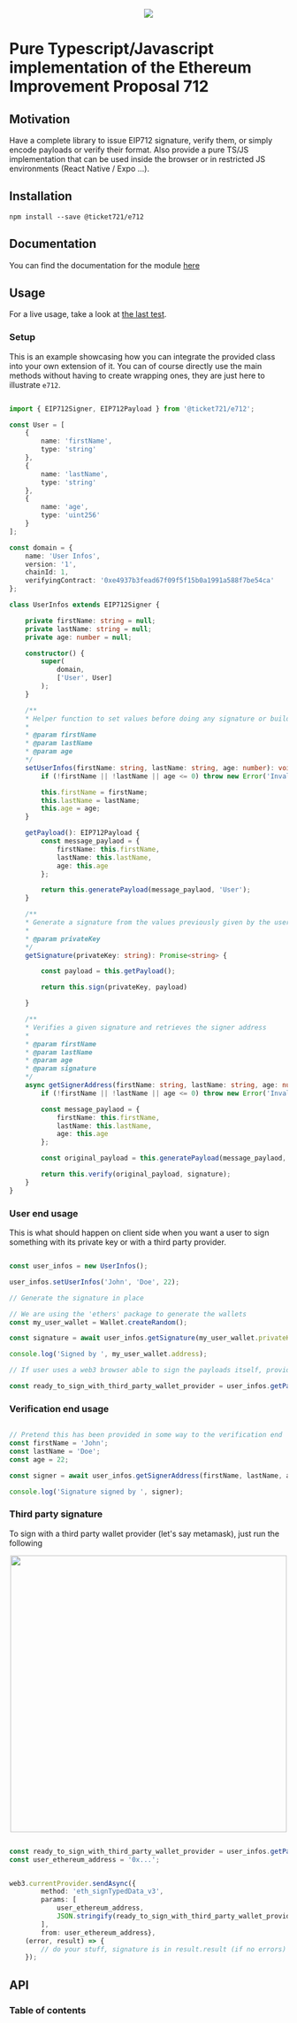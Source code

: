 <p align="center">
  <img src="https://github.com/ticket721/env/raw/develop/packages/e712/imgs/title.png">
</p>

# Pure Typescript/Javascript implementation of the Ethereum Improvement Proposal 712

## Motivation

Have a complete library to issue EIP712 signature, verify them, or simply encode payloads or verify their format. Also provide a pure TS/JS implementation that can be used inside the browser or in restricted JS environments (React Native / Expo ...).

## Installation

    npm install --save @ticket721/e712

## Documentation

You can find the documentation for the module [here](https://github.com/ticket721/env/tree/develop/packages/e712/docs/modules/_eip712signer_.md)

## Usage

For a live usage, take a look at [the last test](./sources/EIP712.test.ts).

### Setup

This is an example showcasing how you can integrate the provided class into your own extension of it.
You can of course directly use the main methods without having to create wrapping ones, they are just here to illustrate
`e712`.

```typescript

import { EIP712Signer, EIP712Payload } from '@ticket721/e712';

const User = [
    {
        name: 'firstName',
        type: 'string'
    },
    {
        name: 'lastName',
        type: 'string'
    },
    {
        name: 'age',
        type: 'uint256'
    }
];

const domain = {
    name: 'User Infos',
    version: '1',
    chainId: 1,
    verifyingContract: '0xe4937b3fead67f09f5f15b0a1991a588f7be54ca'
};

class UserInfos extends EIP712Signer {

    private firstName: string = null;
    private lastName: string = null;
    private age: number = null;

    constructor() {
        super(
            domain,
            ['User', User]
        );
    }

    /**
    * Helper function to set values before doing any signature or building any payload
    * 
    * @param firstName
    * @param lastName
    * @param age
    */
    setUserInfos(firstName: string, lastName: string, age: number): void {
        if (!firstName || !lastName || age <= 0) throw new Error('Invalid User Information');

        this.firstName = firstName;
        this.lastName = lastName;
        this.age = age;
    }

    getPayload(): EIP712Payload {
        const message_paylaod = {
            firstName: this.firstName,
            lastName: this.lastName,
            age: this.age
        };

        return this.generatePayload(message_paylaod, 'User');
    }

    /**
    * Generate a signature from the values previously given by the user
    * 
    * @param privateKey
    */
    getSignature(privateKey: string): Promise<string> {

        const payload = this.getPayload();

        return this.sign(privateKey, payload)

    }

    /**
    * Verifies a given signature and retrieves the signer address
    * 
    * @param firstName
    * @param lastName
    * @param age
    * @param signature
    */
    async getSignerAddress(firstName: string, lastName: string, age: number, signature: string): Promise<string> {
        if (!firstName || !lastName || age <= 0) throw new Error('Invalid User Information');

        const message_paylaod = {
            firstName: this.firstName,
            lastName: this.lastName,
            age: this.age
        };

        const original_payload = this.generatePayload(message_paylaod, 'User');

        return this.verify(original_payload, signature);
    }
}

```

### User end usage

This is what should happen on client side when you want a user to sign something with its private key or with a third party
provider.

```typescript

const user_infos = new UserInfos();

user_infos.setUserInfos('John', 'Doe', 22);

// Generate the signature in place

// We are using the 'ethers' package to generate the wallets
const my_user_wallet = Wallet.createRandom();

const signature = await user_infos.getSignature(my_user_wallet.privateKey);

console.log('Signed by ', my_user_wallet.address);

// If user uses a web3 browser able to sign the payloads itself, provide the following data as argument

const ready_to_sign_with_third_party_wallet_provider = user_infos.getPayload();

```

### Verification end usage

```typescript

// Pretend this has been provided in some way to the verification end
const firstName = 'John';
const lastName = 'Doe';
const age = 22;

const signer = await user_infos.getSignerAddress(firstName, lastName, age, signature);

console.log('Signature signed by ', signer);

```

### Third party signature

To sign with a third party wallet provider (let's say metamask), just run the following

<p align="center">
<img height="500" src="https://github.com/ticket721/env/raw/develop/packages/e712/imgs/metamask.png">
</p>

```typescript

const ready_to_sign_with_third_party_wallet_provider = user_infos.getPayload();
const user_ethereum_address = '0x...';


web3.currentProvider.sendAsync({
        method: 'eth_signTypedData_v3',
        params: [
            user_ethereum_address,
            JSON.stringify(ready_to_sign_with_third_party_wallet_provider)
        ],
        from: user_ethereum_address},
    (error, result) => {
        // do your stuff, signature is in result.result (if no errors)
    });

```

## API

### Table of contents
